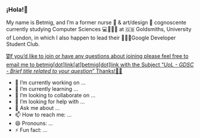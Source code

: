 ### ¡Hola!👋
My name is Betmig, and I’m a former nurse 🏥 & art/design 🎨 cognoscente currently studying Computer Sciences 💻👩🏽‍🔬 at 🇬🇧 Goldsmiths, University of London, in which I also happen to lead their 🧑🏽‍🔬Google Developer Student Club.

[🎖If you’d like to join or have any questions about joining  please feel free to email me to betmig[dot]link[at]betmig[dot]link with the Subject “*UoL - GDSC - Brief title related to your question*” Thanks!💋🌸](mailto:betmig.link@betmig.link)

- 🔭 I’m currently working on ...
- 🌱 I’m currently learning ...
- 👯 I’m looking to collaborate on ...
- 🤔 I’m looking for help with ...
- 💬 Ask me about ...
- 📫 How to reach me: ...
- 😄 Pronouns: ...
- ⚡ Fun fact: ...

<!--
**betmig/betmig** is a ✨ _special_ ✨ repository because its `README.md` (this file) appears on your GitHub profile.

Here are some ideas to get you started:

- 🔭 I’m currently working on ...
- 🌱 I’m currently learning ...
- 👯 I’m looking to collaborate on ...
- 🤔 I’m looking for help with ...
- 💬 Ask me about ...
- 📫 How to reach me: ...
- 😄 Pronouns: ...
- ⚡ Fun fact: ...
-->
